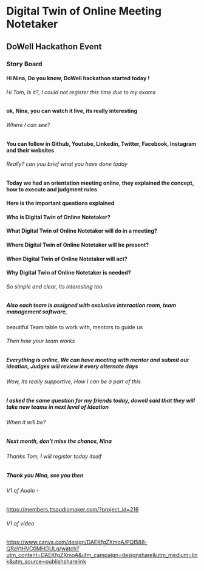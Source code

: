 # Digital Twin of Online Meeting Notetaker
## DoWell Hackathon Event
### Story Board

#### Hi Nina, Do you know, DoWell hackathon started today !

###### Hi Tom, Is it?, I could not register this time due to my exams

#### ok, Nina, you can watch it live, its really interesting

###### Where I can see?

#### You can follow in Github, Youtube, Linkedin, Twitter, Facebook, Instagram and their websites

###### Really? can you brief what you have done today

#### Today we had an orientation meeting online, they explained the concept, how to execute and judgment rules

#### Here is the important questions explained

#### Who is Digital Twin of Online Notetaker?

#### What Digital Twin of Online Notetaker will do in a meeting?

#### Where Digital Twin of Online Notetaker will be present?

#### When Digital Twin of Online Notetaker will act?

#### Why Digital Twin of Online Notetaker is needed?

###### So simple and clear, Its interesting too

##### Also each team is assigned with exclusive interaction room, team management software, 
beautiful Team table to work with, mentors to guide us

###### Then how your team works
##### Everything is online, We can have meeting with mentor and submit our ideation, Judges will review it every alternate days

###### Wow, Its really supportive, How I can be a part of this
##### I asked the same question for my friends today, dowell said that they will take new teams in next level of Ideation
###### When it will be?
##### Next month, don't miss the chance, Nina
###### Thanks Tom, I will register today itself
##### Thank you Nina, see you then

###### V1 of Audio - 
https://members.ttsaudiomaker.com/?project_id=216
###### V1 of video
https://www.canva.com/design/DAEKfgZXmoA/PQI588-QRaYtHVC0MHGULg/watch?utm_content=DAEKfgZXmoA&utm_campaign=designshare&utm_medium=link&utm_source=publishsharelink
